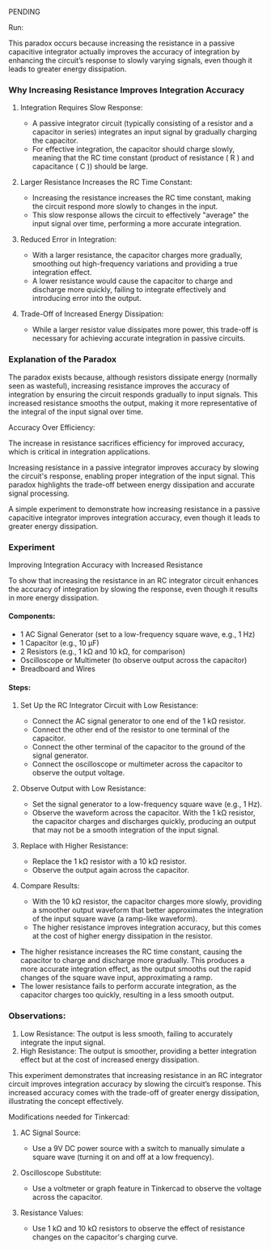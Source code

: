 PENDING

Run:

This paradox occurs because increasing the resistance in a passive capacitive integrator actually improves the accuracy of integration by enhancing the circuit’s response to slowly varying signals, even though it leads to greater energy dissipation.

### Why Increasing Resistance Improves Integration Accuracy

1. Integration Requires Slow Response:
   - A passive integrator circuit (typically consisting of a resistor and a capacitor in series) integrates an input signal by gradually charging the capacitor.
   - For effective integration, the capacitor should charge slowly, meaning that the RC time constant (product of resistance \( R \) and capacitance \( C \)) should be large.

2. Larger Resistance Increases the RC Time Constant:
   - Increasing the resistance increases the RC time constant, making the circuit respond more slowly to changes in the input.
   - This slow response allows the circuit to effectively "average" the input signal over time, performing a more accurate integration.

3. Reduced Error in Integration:
   - With a larger resistance, the capacitor charges more gradually, smoothing out high-frequency variations and providing a true integration effect.
   - A lower resistance would cause the capacitor to charge and discharge more quickly, failing to integrate effectively and introducing error into the output.

4. Trade-Off of Increased Energy Dissipation:
   - While a larger resistor value dissipates more power, this trade-off is necessary for achieving accurate integration in passive circuits.

### Explanation of the Paradox

The paradox exists because, although resistors dissipate energy (normally seen as wasteful), increasing resistance improves the accuracy of integration by ensuring the circuit responds gradually to input signals. This increased resistance smooths the output, making it more representative of the integral of the input signal over time.

Accuracy Over Efficiency:

The increase in resistance sacrifices efficiency for improved accuracy, which is critical in integration applications.

Increasing resistance in a passive integrator improves accuracy by slowing the circuit's response, enabling proper integration of the input signal. This paradox highlights the trade-off between energy dissipation and accurate signal processing.

A simple experiment to demonstrate how increasing resistance in a passive capacitive integrator improves integration accuracy, even though it leads to greater energy dissipation.

### Experiment

Improving Integration Accuracy with Increased Resistance

To show that increasing the resistance in an RC integrator circuit enhances the accuracy of integration by slowing the response, even though it results in more energy dissipation.

#### Components:

- 1 AC Signal Generator (set to a low-frequency square wave, e.g., 1 Hz)
- 1 Capacitor (e.g., 10 μF)
- 2 Resistors (e.g., 1 kΩ and 10 kΩ, for comparison)
- Oscilloscope or Multimeter (to observe output across the capacitor)
- Breadboard and Wires

#### Steps:

1. Set Up the RC Integrator Circuit with Low Resistance:
   - Connect the AC signal generator to one end of the 1 kΩ resistor.
   - Connect the other end of the resistor to one terminal of the capacitor.
   - Connect the other terminal of the capacitor to the ground of the signal generator.
   - Connect the oscilloscope or multimeter across the capacitor to observe the output voltage.

2. Observe Output with Low Resistance:
   - Set the signal generator to a low-frequency square wave (e.g., 1 Hz).
   - Observe the waveform across the capacitor. With the 1 kΩ resistor, the capacitor charges and discharges quickly, producing an output that may not be a smooth integration of the input signal.

3. Replace with Higher Resistance:
   - Replace the 1 kΩ resistor with a 10 kΩ resistor.
   - Observe the output again across the capacitor.

4. Compare Results:
   - With the 10 kΩ resistor, the capacitor charges more slowly, providing a smoother output waveform that better approximates the integration of the input square wave (a ramp-like waveform).
   - The higher resistance improves integration accuracy, but this comes at the cost of higher energy dissipation in the resistor.

- The higher resistance increases the RC time constant, causing the capacitor to charge and discharge more gradually. This produces a more accurate integration effect, as the output smooths out the rapid changes of the square wave input, approximating a ramp.
- The lower resistance fails to perform accurate integration, as the capacitor charges too quickly, resulting in a less smooth output.

### Observations:

1. Low Resistance: The output is less smooth, failing to accurately integrate the input signal.
2. High Resistance: The output is smoother, providing a better integration effect but at the cost of increased energy dissipation.

This experiment demonstrates that increasing resistance in an RC integrator circuit improves integration accuracy by slowing the circuit’s response. This increased accuracy comes with the trade-off of greater energy dissipation, illustrating the concept effectively.

Modifications needed for Tinkercad:

1. AC Signal Source:
   - Use a 9V DC power source with a switch to manually simulate a square wave (turning it on and off at a low frequency).

2. Oscilloscope Substitute:
   - Use a voltmeter or graph feature in Tinkercad to observe the voltage across the capacitor.

3. Resistance Values:
   - Use 1 kΩ and 10 kΩ resistors to observe the effect of resistance changes on the capacitor's charging curve.
